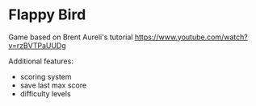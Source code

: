 # Flappy Bird

Game based on Brent Aureli's tutorial https://www.youtube.com/watch?v=rzBVTPaUUDg

Additional features:
 - scoring system
 - save last max score
 - difficulty levels